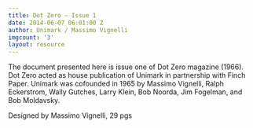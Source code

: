 ```yaml
---
title: Dot Zero – Issue 1
date: 2014-06-07 06:01:00 Z
author: Unimark / Massimo Vignelli
imgcount: '3'
layout: resource
---
```


The document presented here is issue one of Dot Zero magazine (1966). Dot Zero acted as house publication of Unimark in partnership with Finch Paper. Unimark was cofounded in 1965 by Massimo Vignelli, Ralph Eckerstrom, Wally Gutches, Larry Klein, Bob Noorda, Jim Fogelman, and Bob Moldavsky.

Designed by Massimo Vignelli, 29 pgs
